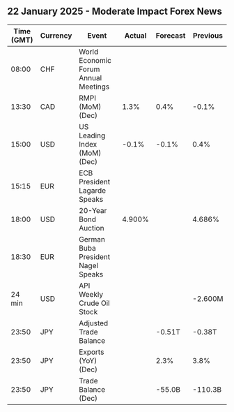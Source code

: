 ## 22 January 2025 - Moderate Impact Forex News

| Time (GMT) | Currency | Event | Actual | Forecast | Previous |
|------|----------|-------|--------|----------|----------|
| 08:00 | CHF | World Economic Forum Annual Meetings |  |  |  |
| 13:30 | CAD | RMPI (MoM) (Dec) | 1.3% | 0.4% | -0.1% |
| 15:00 | USD | US Leading Index (MoM) (Dec) | -0.1% | -0.1% | 0.4% |
| 15:15 | EUR | ECB President Lagarde Speaks |  |  |  |
| 18:00 | USD | 20-Year Bond Auction | 4.900% |  | 4.686% |
| 18:30 | EUR | German Buba President Nagel Speaks |  |  |  |
| 24 min | USD | API Weekly Crude Oil Stock |  |  | -2.600M |
| 23:50 | JPY | Adjusted Trade Balance |  | -0.51T | -0.38T |
| 23:50 | JPY | Exports (YoY) (Dec) |  | 2.3% | 3.8% |
| 23:50 | JPY | Trade Balance (Dec) |  | -55.0B | -110.3B |
